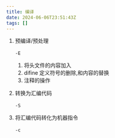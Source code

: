```yaml
---
title: 编译
date: 2024-06-06T23:51:43Z
tags: []
---
```


1. 预编译/预处理

   ​`-E`​

   1. 将头文件的内容加入
   2. difine 定义符号的删除,和内容的替换
   3. 注释的操作

2. 转换为汇编代码

   ​`-S`​

3. 将汇编代码转化为机器指令

   ​`-c`​

‍
